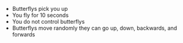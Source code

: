 - Butterflys pick you up
- You fly for 10 seconds
- You do not control butterflys
- Butterflys move randomly they can go up, down, backwards, and forwards
